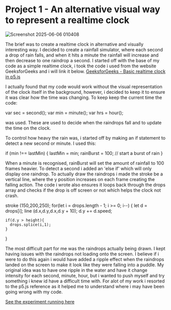 # Project 1 - An alternative visual way to represent a realtime clock

![Screenshot 2025-06-06 010408](https://github.com/user-attachments/assets/bc7699f8-5a4c-4cd6-a485-8bc9ee95c126)

The brief was to create a realtime clock in alternative and visually interesting way. I decided to create a rainfall simulator, where each second a drop of rain falls, and when it hits a minute the rainfall will increase and then decrease to one raindrop a second. I started off with the base of my code as a simple realtime clock, i took the code i used from the website GeeksforGeeks and i will link it below. 
[GeeksforGeeks - Basic realtime clock in p5.js](https://www.geeksforgeeks.org/how-to-make-digital-clock-in-p5-js/)

I actually found that my code would work without the visual representation of the clock itself in the background, however, i decided to keep it to ensure it was clear how the time was changing. To keep keep the current time the code:

var sec = second();
var min = minute();
var hrs = hour();

was used. These are used to decide when the raindrops fall and to update the time on the clock.

To control how heavy the rain was, i started off by making an if statement to detect a new second or minute. I used this:

if (min !== lastMin) {
  lastMin = min;
  rainBurst = 100; // start a burst of rain
}

When a minute is recognised, rainBurst will set the amount of rainfall to 100 frames heavier. To detect a second i added an 'else if' which will only display one raindrop. To actually draw the raindrops i made the stroke be a vertical line, where the y position increases on each frame creating the falling action. The code i wrote also ensures it loops back through the drops array and checks if the drop is off screen or not which helps the clock not crash. 

stroke (150,200,250);
for(let i = drops.length - 1; i >= 0; i--) {
    let d = drops[i];
    line (d.x,d.y,d.x,d.y + 10);
    d.y += d.speed;

    if(d.y > height){
      drops.splice(i,1);
    }
}

The most difficult part for me was the raindrops actually being drawn. I kept having issues with the raindrops not loading onto the screen. I believe if i were to do this again i would have added a ripple effect when the raindrops landed on the screen to make it look like they were falling into a puddle. My original idea was to have one ripple in the water and have it change intensity for each second, minute, hour, but i wanted to push myself and try something i knew id have a difficult time with. For alot of my work i resorted to the p5.js reference as it helped me to understand where i may have been going wrong with my code.

[See the experiment running here](/realtime_clock_2025_06_06_07_05_05/index.html)




